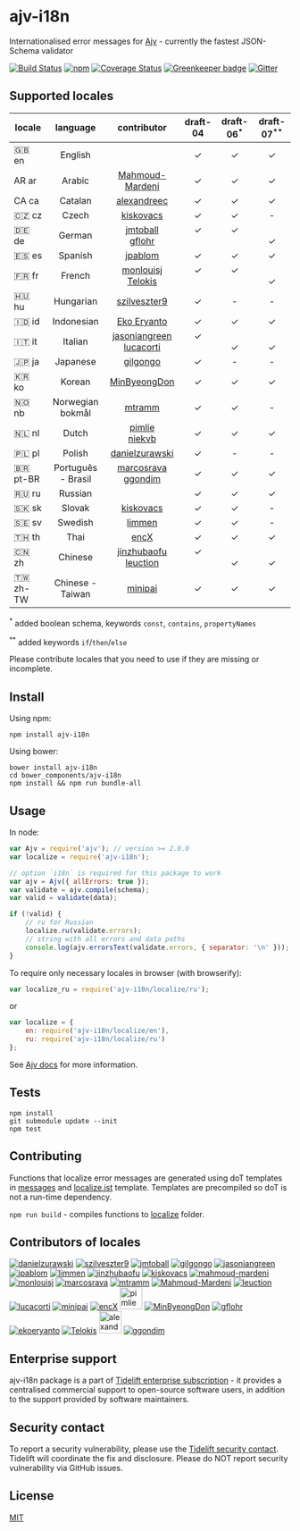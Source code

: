 # ajv-i18n

Internationalised error messages for [Ajv](https://github.com/epoberezkin/ajv) - currently the fastest JSON-Schema validator

[![Build Status](https://travis-ci.org/epoberezkin/ajv-i18n.svg?branch=master)](https://travis-ci.org/epoberezkin/ajv-i18n)
[![npm](https://img.shields.io/npm/v/ajv-i18n.svg)](https://www.npmjs.com/package/ajv-i18n)
[![Coverage Status](https://coveralls.io/repos/github/epoberezkin/ajv-i18n/badge.svg?branch=master)](https://coveralls.io/github/epoberezkin/ajv-i18n?branch=master)
[![Greenkeeper badge](https://badges.greenkeeper.io/epoberezkin/ajv-i18n.svg)](https://greenkeeper.io/)
[![Gitter](https://img.shields.io/gitter/room/ajv-validator/ajv.svg)](https://gitter.im/ajv-validator/ajv)


## Supported locales

|locale|language |contributor|draft-04|draft-06<sup>\*</sup>|draft-07<sup>\*\*</sup>|
|------|:-------:|:---------:|:------:|:------:|:------:|
|🇬🇧 en|English  | |✓|✓|✓|
|AR ar|Arabic   |[Mahmoud-Mardeni](https://github.com/Mahmoud-Mardeni)|✓|✓|✓|
|CA ca|Catalan   |[alexandreec](https://github.com/alexandreec)|✓|✓|✓|
|🇨🇿 cz|Czech    |[kiskovacs](https://github.com/kiskovacs)|✓|✓|-|
|🇩🇪 de|German   |[jmtoball](https://github.com/jmtoball)<br>[gflohr](https://github.com/gflohr)|✓<br>&nbsp;|✓<br>&nbsp;|<br>✓|
|🇪🇸 es|Spanish  |[jpablom](https://github.com/jpablom)|✓|✓|✓|
|🇫🇷 fr|French   |[monlouisj](https://github.com/monlouisj)<br>[Telokis](https://github.com/Telokis)|✓<br>&nbsp;|✓<br>&nbsp;|<br>✓|
|🇭🇺 hu|Hungarian|[szilveszter9](https://github.com/szilveszter9)|✓|-|-|
|🇮🇩 id|Indonesian|[Eko Eryanto](https://github.com/ekoeryanto)|✓|✓|✓|
|🇮🇹 it|Italian  |[jasoniangreen](https://github.com/jasoniangreen)<br>[lucacorti](https://github.com/lucacorti)|✓<br>&nbsp;|<br>✓|<br>✓|
|🇯🇵 ja|Japanese |[gilgongo](https://github.com/gilgongo)|✓|-|-|
|🇰🇷 ko|Korean |[MinByeongDon](https://github.com/MinByeongDon)|✓|✓|✓|
|🇳🇴 nb|Norwegian bokmål|[mtramm](https://github.com/mtramm)|✓|✓|-|
|🇳🇱 nl|Dutch    |[pimlie](https://github.com/pimlie)<br>[niekvb](https://github.com/niekvb)|✓|✓|✓|
|🇵🇱 pl|Polish   |[danielzurawski](https://github.com/danielzurawski)|✓|-|-|
|🇧🇷 pt-BR|Português - Brasil|[marcosrava](https://github.com/marcosrava)<br>[ggondim](https://github.com/ggondim)|✓|✓|✓|
|🇷🇺 ru|Russian  | |✓|✓|✓|
|🇸🇰 sk|Slovak   |[kiskovacs](https://github.com/kiskovacs)|✓|✓|-|
|🇸🇪 sv|Swedish  |[limmen](https://github.com/Limmen)|✓|✓|-|
|🇹🇭 th|Thai     |[encX](https://github.com/encX)|✓|✓|✓|
|🇨🇳 zh|Chinese  |[jinzhubaofu](https://github.com/jinzhubaofu)<br>[leuction](https://github.com/leuction)|✓<br>&nbsp;|<br>✓|<br>✓|
|🇹🇼 zh-TW|Chinese - Taiwan|[minipai](https://github.com/minipai)|✓|✓|✓|


<sup>\*</sup> added boolean schema, keywords `const`, `contains`, `propertyNames`

<sup>\*\*</sup> added keywords `if`/`then`/`else`

Please contribute locales that you need to use if they are missing or incomplete.


## Install

Using npm:

```
npm install ajv-i18n
```

Using bower:

```
bower install ajv-i18n
cd bower_components/ajv-i18n
npm install && npm run bundle-all
```

## Usage

In node:

```javascript
var Ajv = require('ajv'); // version >= 2.0.0
var localize = require('ajv-i18n');

// option `i18n` is required for this package to work
var ajv = Ajv({ allErrors: true });
var validate = ajv.compile(schema);
var valid = validate(data);

if (!valid) {
    // ru for Russian
    localize.ru(validate.errors);
    // string with all errors and data paths
    console.log(ajv.errorsText(validate.errors, { separator: '\n' }));
}
```

To require only necessary locales in browser (with browserify):

```javascript
var localize_ru = require('ajv-i18n/localize/ru');
```

or

```javascript
var localize = {
    en: require('ajv-i18n/localize/en'),
    ru: require('ajv-i18n/localize/ru')
};
```

See [Ajv docs](https://github.com/epoberezkin/ajv) for more information.


## Tests

```
npm install
git submodule update --init
npm test
```


## Contributing

Functions that localize error messages are generated using doT templates in [messages](https://github.com/epoberezkin/ajv-i18n/tree/master/messages/index.js) and [localize.jst](https://github.com/epoberezkin/ajv-i18n/tree/master/localize/localize.jst) template. Templates are precompiled so doT is not a run-time dependency.

`npm run build` - compiles functions to [localize](https://github.com/epoberezkin/ajv/tree/master/localize) folder.


## Contributors of locales

[![danielzurawski](https://avatars3.githubusercontent.com/u/1625711?v=3&s=40)](https://github.com/danielzurawski "danielzurawski")
[![szilveszter9](https://avatars0.githubusercontent.com/u/7540866?v=3&s=40)](https://github.com/szilveszter9 "szilveszter9")
[![jmtoball](https://avatars0.githubusercontent.com/u/219950?v=3&s=40)](https://github.com/jmtoball "jmtoball")
[![gilgongo](https://avatars2.githubusercontent.com/u/4561747?v=3&s=40)](https://github.com/gilgongo "gilgongo")
[![jasoniangreen](https://avatars3.githubusercontent.com/u/3481367?v=3&s=40)](https://github.com/jasoniangreen "jasoniangreen")
[![jpablom](https://avatars0.githubusercontent.com/u/3935083?v=3&s=40)](https://github.com/jpablom "jpablom")
[![limmen](https://avatars2.githubusercontent.com/u/8254791?v=3&s=40)](https://github.com/Limmen "Limmen")
[![jinzhubaofu](https://avatars2.githubusercontent.com/u/811195?v=3&s=40)](https://github.com/jinzhubaofu "jinzhubaofu")
[![kiskovacs](https://avatars1.githubusercontent.com/u/2733311?v=3&s=40)](https://github.com/kiskovacs "kiskovacs")
[![mahmoud-mardeni](https://avatars2.githubusercontent.com/u/19661270?s=40&v=3)](https://github.com/Mahmoud-Mardeni "mahmoud-mardeni")
[![monlouisj](https://avatars0.githubusercontent.com/u/5998380?v=3&s=40)](https://github.com/monlouisj "monlouisj")
[![marcosrava](https://avatars2.githubusercontent.com/u/243790?v=3&s=40)](https://github.com/marcosrava "marcosrava")
[![mtramm](https://avatars3.githubusercontent.com/u/3519541?v=3&s=40)](https://github.com/mtramm "mtramm")
[![Mahmoud-Mardeni](https://avatars3.githubusercontent.com/u/19661270?v=3&s=40)](https://github.com/Mahmoud-Mardeni "Mahmoud-Mardeni")
[![leuction](https://avatars3.githubusercontent.com/u/8056270?v=3&s=40)](https://github.com/leuction "leuction")
[![lucacorti](https://avatars2.githubusercontent.com/u/1076999?v=3&s=40)](https://github.com/lucacorti "lucacorti")
[![minipai](https://avatars2.githubusercontent.com/u/239570?s=40&v=4)](https://github.com/minipai "minipai")
[![encX](https://avatars3.githubusercontent.com/u/5965883?v=3&s=40)](https://github.com/encX "encX")
[<img src="https://avatars3.githubusercontent.com/u/1067403?s=40&v=4" alt="pimlie" width="40px"/>](https://github.com/pimlie "pimlie")
[![MinByeongDon](https://avatars2.githubusercontent.com/u/6141807?s=40&v=4)](https://github.com/MinByeongDon "MinByeongDon")
[![gflohr](https://avatars0.githubusercontent.com/u/7126580?s=40&v=4)](https://github.com/gflohr "gflohr")
[![ekoeryanto](https://avatars2.githubusercontent.com/u/36023898?s=40&v=4)](https://github.com/ekoeryanto "ekoeryanto")
[![Telokis](https://avatars3.githubusercontent.com/u/6382729?s=40&v=4)](https://github.com/Telokis "Telokis")
[<img src="https://avatars3.githubusercontent.com/u/15526814?s=40&v=4" alt="alexandreec" width="40px">](https://github.com/alexandreec "alexandreec")
[![ggondim](https://avatars2.githubusercontent.com/u/2074685?s=40&v=4)](https://github.com/ggondim "ggondim")


## Enterprise support

ajv-i18n package is a part of [Tidelift enterprise subscription](https://tidelift.com/subscription/pkg/npm-ajv-i18n?utm_source=npm-ajv-i18n&utm_medium=referral&utm_campaign=enterprise&utm_term=repo) - it provides a centralised commercial support to open-source software users, in addition to the support provided by software maintainers.


## Security contact

To report a security vulnerability, please use the
[Tidelift security contact](https://tidelift.com/security).
Tidelift will coordinate the fix and disclosure. Please do NOT report security vulnerability via GitHub issues.


## License

[MIT](https://github.com/epoberezkin/ajv-i18n/blob/master/LICENSE)
